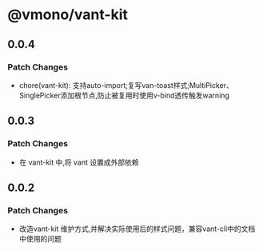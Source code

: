 # @vmono/vant-kit

## 0.0.4

### Patch Changes

- chore(vant-kit): 支持auto-import;复写van-toast样式;MultiPicker、SinglePicker添加根节点,防止被复用时使用v-bind透传触发warning

## 0.0.3

### Patch Changes

- 在 vant-kit 中,将 vant 设置成外部依赖

## 0.0.2

### Patch Changes

- 改造vant-kit 维护方式,并解决实际使用后的样式问题，兼容vant-cli中的文档中使用的问题
